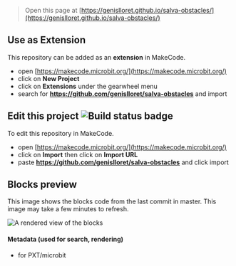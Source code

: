 
> Open this page at [https://genislloret.github.io/salva-obstacles/](https://genislloret.github.io/salva-obstacles/)

## Use as Extension

This repository can be added as an **extension** in MakeCode.

* open [https://makecode.microbit.org/](https://makecode.microbit.org/)
* click on **New Project**
* click on **Extensions** under the gearwheel menu
* search for **https://github.com/genislloret/salva-obstacles** and import

## Edit this project ![Build status badge](https://github.com/genislloret/salva-obstacles/workflows/MakeCode/badge.svg)

To edit this repository in MakeCode.

* open [https://makecode.microbit.org/](https://makecode.microbit.org/)
* click on **Import** then click on **Import URL**
* paste **https://github.com/genislloret/salva-obstacles** and click import

## Blocks preview

This image shows the blocks code from the last commit in master.
This image may take a few minutes to refresh.

![A rendered view of the blocks](https://github.com/genislloret/salva-obstacles/raw/master/.github/makecode/blocks.png)

#### Metadata (used for search, rendering)

* for PXT/microbit
<script src="https://makecode.com/gh-pages-embed.js"></script><script>makeCodeRender("{{ site.makecode.home_url }}", "{{ site.github.owner_name }}/{{ site.github.repository_name }}");</script>
